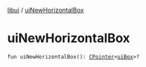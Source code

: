 [libui](index.md) / [uiNewHorizontalBox](./ui-new-horizontal-box.md)

# uiNewHorizontalBox

`fun uiNewHorizontalBox(): `[`CPointer`](../kotlinx.cinterop/-c-pointer/index.md)`<`[`uiBox`](ui-box.md)`>?`